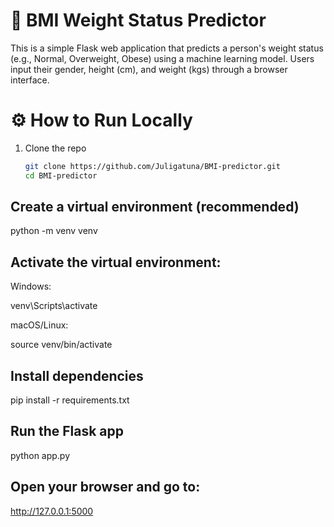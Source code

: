 # 🧮 BMI Weight Status Predictor

This is a simple Flask web application that predicts a person's weight status (e.g., Normal, Overweight, Obese) using a machine learning model. Users input their gender, height (cm), and weight (kgs) through a browser interface.

# ⚙️ How to Run Locally

1. Clone the repo  
   ```bash
   git clone https://github.com/Juligatuna/BMI-predictor.git
   cd BMI-predictor
## Create a virtual environment (recommended)

python -m venv venv

## Activate the virtual environment:

Windows:

venv\Scripts\activate

macOS/Linux:

source venv/bin/activate

## Install dependencies

pip install -r requirements.txt

## Run the Flask app

python app.py

## Open your browser and go to:
http://127.0.0.1:5000

